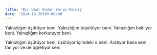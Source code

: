 ```yaml
---
title: 'Bir Umut Kadar Yarım Kalmış'
date: '2024-10-30T00:00:00'
---
```


Yalnızlığım üşütüyor beni.
Yalnızlığım büyütüyor beni.
Yalnızlığım bekliyor beni.
Yalnızlığım korkutuyor beni.

Yalnızlığım üşütüyor beni; üşütüyor içimdeki o beni.
Aratıyor bana seni: tanıyor ve de öğretiyor seni.
